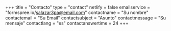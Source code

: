 +++
title = "Contacto"
type = "contact"
netlify = false
emailservice = "formspree.io/salazar3pa@email.com"
contactname = "Su nombre"
contactemail = "Su Email"
contactsubject = "Asunto"
contactmessage = "Su mensaje"
contactlang = "es"
contactanswertime = 24
+++
